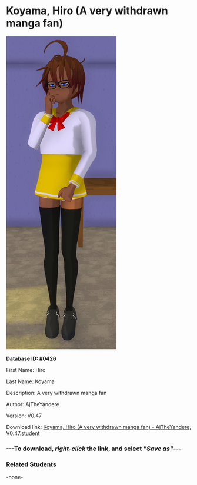 # Koyama, Hiro (A very withdrawn manga fan)

<img src="Files/Images/Koyama, Hiro (A very withdrawn manga fan).png" title="Koyama, Hiro (A very withdrawn manga fan) - AjTheYandere, V0.47">

**Database ID: #0426**

First Name: Hiro

Last Name: Koyama

Description: A very withdrawn manga fan

Author: AjTheYandere

Version: V0.47

Download link: <a href="https://raw.githubusercontent.com/Arbiter1223/Daigaku-Gurashi-Custom-Students/master/Files/Studen%20Files/Koyama%2C%20Hiro%20(A%20very%20withdrawn%20manga%20fan)%20-%20AjTheYandere%2C%20V0.47.student">Koyama, Hiro (A very withdrawn manga fan) - AjTheYandere, V0.47.student</a>

### ---**To download, _right-click_ the link, and select _"Save as"_**---

### Related Students

-none-
